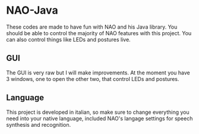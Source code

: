 # NAO-Java
These codes are made to have fun with NAO and his Java library. You should be able to control the majority of NAO features with this project. You can also control things like LEDs and postures live.

## GUI
The GUI is very raw but I will make improvements. At the moment you have 3 windows, one to open the other two, that control LEDs and postures.

## Language
This project is developed in italian, so make sure to change everything you need into your native language, included NAO's langage settings for speech synthesis and recognition.
